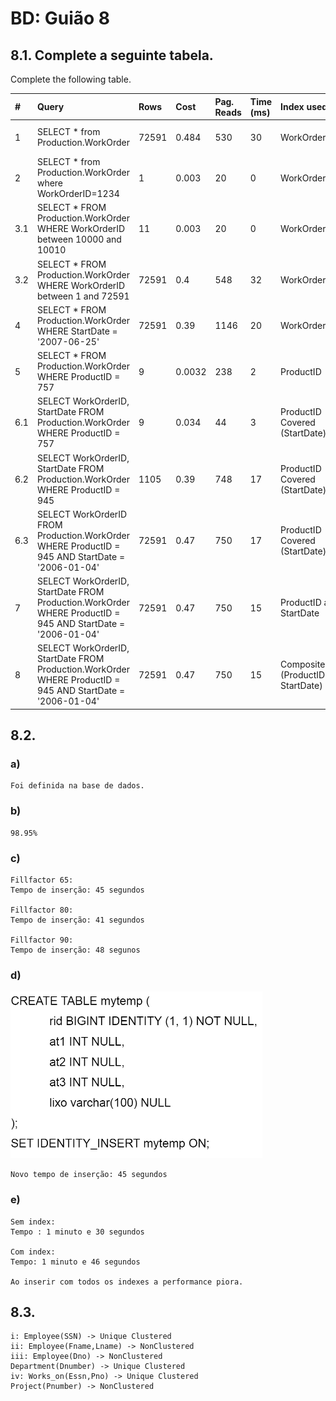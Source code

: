 # BD: Guião 8


## ​8.1. Complete a seguinte tabela.
Complete the following table.

| #    | Query                                                                                                      | Rows  | Cost  | Pag. Reads | Time (ms) | Index used | Index Op.            | Discussion |
| :--- | :--------------------------------------------------------------------------------------------------------- | :---- | :---- | :--------- | :-------- | :--------- | :------------------- | :--------- |
| 1    | SELECT * from Production.WorkOrder                                                                         | 72591 | 0.484 | 530        | 30        | WorkOrderID(PK) | Clustered Index Scan |            |
| 2    | SELECT * from Production.WorkOrder where WorkOrderID=1234                                                  | 1     | 0.003 |  20        | 0         | WorkOrderID(PK) | Clustered Index Seek |            |
| 3.1  | SELECT * FROM Production.WorkOrder WHERE WorkOrderID between 10000 and 10010                               | 11    | 0.003 | 20         | 0         | WorkOrderID(PK) | Clustered Index Seek |            |
| 3.2  | SELECT * FROM Production.WorkOrder WHERE WorkOrderID between 1 and 72591                                   | 72591 | 0.4   |  548       | 32        | WorkOrderID(PK) | Clustered Index Seek |            |
| 4    | SELECT * FROM Production.WorkOrder WHERE StartDate = '2007-06-25'                                          | 72591 | 0.39  |1146        | 20        | WorkOrderID(PK) | Clustered Index Scan |            |
| 5    | SELECT * FROM Production.WorkOrder WHERE ProductID = 757                                                   | 9     | 0.0032|   238      | 2         | ProductID       | Key Lookup           |            |
| 6.1  | SELECT WorkOrderID, StartDate FROM Production.WorkOrder WHERE ProductID = 757                              | 9     | 0.034 |  44        | 3         | ProductID Covered (StartDate) | Key Lookup          |            |
| 6.2  | SELECT WorkOrderID, StartDate FROM Production.WorkOrder WHERE ProductID = 945                              |1105   |0.39   |748         | 17        | ProductID Covered (StartDate) |  Clustered Index Scan |            |
| 6.3  | SELECT WorkOrderID FROM Production.WorkOrder WHERE ProductID = 945 AND StartDate = '2006-01-04'            |72591  |0.47   |750         | 17        | ProductID Covered (StartDate) |  Clustered Index Scan |            |
| 7    | SELECT WorkOrderID, StartDate FROM Production.WorkOrder WHERE ProductID = 945 AND StartDate = '2006-01-04' |72591  | 0.47 |750          |15         |ProductID and StartDate |Clustered Index Scan|                      |
| 8    | SELECT WorkOrderID, StartDate FROM Production.WorkOrder WHERE ProductID = 945 AND StartDate = '2006-01-04' |72591  | 0.47 |750          |15         |Composite (ProductID, StartDate) |Clustered Index Scan |            |

## ​8.2.

### a)

```
Foi definida na base de dados.
```

### b)

```
98.95%
```

### c)

```
Fillfactor 65:
Tempo de inserção: 45 segundos

Fillfactor 80:
Tempo de inserção: 41 segundos

Fillfactor 90:
Tempo de inserção: 48 segunos
```

### d)


![File](file.png "file")
```
Novo tempo de inserção: 45 segundos
```

### e)

```
Sem index: 
Tempo : 1 minuto e 30 segundos

Com index: 
Tempo: 1 minuto e 46 segundos

Ao inserir com todos os indexes a performance piora.
```

## ​8.3.

```
i: Employee(SSN) -> Unique Clustered
ii: Employee(Fname,Lname) -> NonClustered
iii: Employee(Dno) -> NonClustered
Department(Dnumber) -> Unique Clustered
iv: Works_on(Essn,Pno) -> Unique Clustered
Project(Pnumber) -> NonClustered
```

